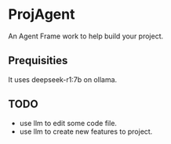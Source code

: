 # ProjAgent

An Agent Frame work to help build your project.

## Prequisities
It uses deepseek-r1:7b on ollama.

## TODO
 - use llm to edit some code file.
 - use llm to create new features to project.
